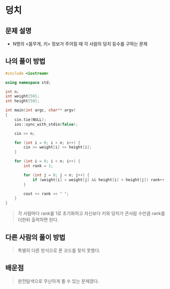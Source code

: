 # 덩치

## 문제 설명

* N명의 <몸무게, 키> 정보가 주어질 때 각 사람의 덩치 등수를 구하는 문제

## 나의 풀이 방법

```c++
#include <iostream>

using namespace std;

int n;
int weight[50];
int height[50];

int main(int argc, char** argv)
{
	cin.tie(NULL);
	ios::sync_with_stdio(false);

	cin >> n;

	for (int i = 0; i < n; i++) {
		cin >> weight[i] >> height[i];
	}

	for (int i = 0; i < n; i++) {
		int rank = 1;

		for (int j = 0; j < n; j++) {
			if (weight[i] < weight[j] && height[i] < height[j]) rank++;
		}

		cout << rank << " ";
	}
}
```

> 각 사람마다 rank를 1로 초기화하고 자신보다 키와 덩치가 큰사람 수만큼 rank를 더한뒤 출력하면 된다.  

## 다른 사람의 풀이 방법

> 특별히 다른 방식으로 푼 코드를 찾지 못했다.  

## 배운점

> 완전탐색으로 무난하게 풀 수 있는 문제였다.  